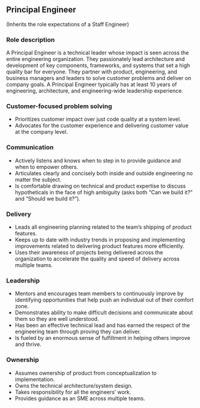 Principal Engineer
--------
(Inherits the role expectations of a Staff Engineer)

### Role description
A Principal Engineer is a technical leader whose impact is seen across the entire engineering organization. They passionately lead architecture and development of key components, frameworks, and systems that set a high quality bar for everyone. They partner with product, engineering, and business managers and leaders to solve customer problems and deliver on company goals. A Principal Engineer typically has at least 10 years of engineering, architecture, and engineering-wide leadership experience.

### Customer-focused problem solving
* Prioritizes customer impact over just code quality at a system level.
* Advocates for the customer experience and delivering customer value at the company level.

### Communication
* Actively listens and knows when to step in to provide guidance and when to empower others.
* Articulates clearly and concisely both inside and outside engineering no matter the subject.
* Is comfortable drawing on technical and product expertise to discuss hypotheticals in the face of high ambiguity (asks both “Can we build it?” and “Should we build it?”).

### Delivery
* Leads all engineering planning related to the team’s shipping of product features.
* Keeps up to date with industry trends in proposing and implementing improvements related to delivering product features more efficiently.
* Uses their awareness of projects being delivered across the organization to accelerate the quality and speed of delivery across multiple teams.

### Leadership
* Mentors and encourages team members to continuously improve by identifying opportunities that help push an individual out of their comfort zone.
* Demonstrates ability to make difficult decisions and communicate about them so they are well understood.
* Has been an effective technical lead and has earned the respect of the engineering team through proving they can deliver.
* Is fueled by an enormous sense of fulfillment in helping others improve and thrive.

### Ownership
* Assumes ownership of product from conceptualization to implementation.
* Owns the technical architecture/system design.
* Takes responsibility for all the engineers’ work.
* Provides guidance as an SME across multiple teams.
